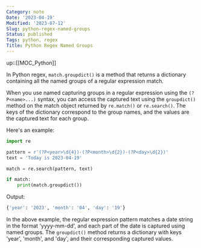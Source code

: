 ```yaml
---
Category: note
Date: '2023-04-19'
Modified: '2023-07-12'
Slug: python-regex-named-groups
Status: published
Tags: python, regex
Title: Python Regex Named Groups
---
```

up::[[MOC_Python]]

In Python regex, `match.groupdict()` is a method that returns a dictionary containing all the named groups of a regular expression match.

When you use named capturing groups in a regular expression using the `(?P<name>...)` syntax, you can access the captured text using the `groupdict()` method on the match object returned by `re.match()` or `re.search()`. The keys of the dictionary correspond to the group names, and the values are the captured text for each group.

Here's an example:

```python
import re

pattern = r'(?P<year>\d{4})-(?P<month>\d{2})-(?P<day>\d{2})'
text = 'Today is 2023-04-19'

match = re.search(pattern, text)

if match:
    print(match.groupdict())

```

Output:

```python
{'year': '2023', 'month': '04', 'day': '19'}
```

In the above example, the regular expression pattern matches a date string in the format 'yyyy-mm-dd', and each part of the date is captured using named groups. The `groupdict()` method returns a dictionary with keys 'year', 'month', and 'day', and their corresponding captured values.